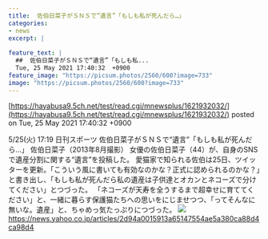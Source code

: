 ```yaml
---
title:  佐伯日菜子がＳＮＳで“遺言”「もしも私が死んだら…」  
categories:
- news
excerpt: |
  
feature_text: |
  ##  佐伯日菜子がＳＮＳで“遺言”「もしも私...
  Tue, 25 May 2021 17:40:32  +0900
feature_image: "https://picsum.photos/2560/600?image=733"
image: "https://picsum.photos/2560/600?image=733"
---
```


[https://hayabusa9.5ch.net/test/read.cgi/mnewsplus/1621932032/](https://hayabusa9.5ch.net/test/read.cgi/mnewsplus/1621932032/)
posted on Tue, 25 May 2021 17:40:32  +0900

<!--more-->

5/25(火) 17:19 日刊スポーツ 佐伯日菜子がＳＮＳで“遺言”「もしも私が死んだら…」 佐伯日菜子（2013年8月撮影） 女優の佐伯日菜子（44）が、自身のSNSで遺産分割に関する“遺言”を投稿した。 愛猫家で知られる佐伯は25日、ツイッターを更新。「こういう風に書いても有効なのかな？正式に認められるのかな？」と書き出し、「もしも私が死んだら私の遺産は子供達とオカンとネコーズで分けてください」とつづった。 「ネコーズが天寿を全うするまで超幸せに育ててください」と、一緒に暮らす保護猫たちへの思いをにじませつつ、「ってそんなに無いな。遺産」と、ちゃめっ気たっぷりにつづった。 ![](https://amd-pctr.c.yimg.jp/r/iwiz-amd/20210525-35250568-nksports-000-3-view.jpg) https://news.yahoo.co.jp/articles/2d94a0015913a65147554ae5a380ca88d4ca98d4

